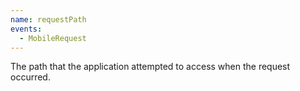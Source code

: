```yaml
---
name: requestPath
events:
  - MobileRequest
---
```


The path that the application attempted to access when the request occurred.